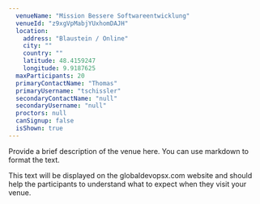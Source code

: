 ```yaml
---
  venueName: "Mission Bessere Softwareentwicklung"
  venueId: "z9xgVpMabjYUxhomDAJH"
  location:
    address: "Blaustein / Online"
    city: ""
    country: ""
    latitude: 48.4159247
    longitude: 9.9187625
  maxParticipants: 20
  primaryContactName: "Thomas"
  primaryUsername: "tschissler"
  secondaryContactName: "null"
  secondaryUsername: "null"
  proctors: null
  canSignup: false
  isShown: true
---
```


 
Provide a brief description of the venue here. You can use markdown to format the text.

This text will be displayed on the globaldevopsx.com website and should help the participants to understand what to expect when they visit your venue.

